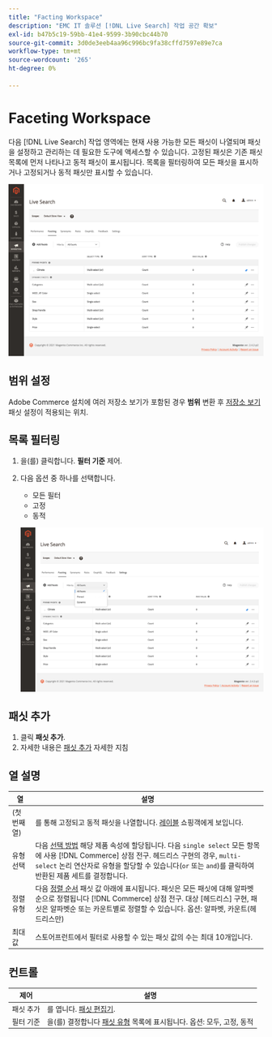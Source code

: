 ```yaml
---
title: "Facting Workspace"
description: "EMC IT 솔루션 [!DNL Live Search] 작업 공간 확보"
exl-id: b47b5c19-59bb-41e4-9599-3b90cbc44b70
source-git-commit: 3d0de3eeb4aa96c996bc9fa38cffd7597e89e7ca
workflow-type: tm+mt
source-wordcount: '265'
ht-degree: 0%

---
```


# Faceting Workspace

다음 [!DNL Live Search] 작업 영역에는 현재 사용 가능한 모든 패싯이 나열되며 패싯을 설정하고 관리하는 데 필요한 도구에 액세스할 수 있습니다. 고정된 패싯은 기존 패싯 목록에 먼저 나타나고 동적 패싯이 표시됩니다. 목록을 필터링하여 모든 패싯을 표시하거나 고정되거나 동적 패싯만 표시할 수 있습니다.

![Facting workspace](assets/faceting-workspace.png)

## 범위 설정

Adobe Commerce 설치에 여러 저장소 보기가 포함된 경우 **범위** 변환 후 [저장소 보기](https://experienceleague.adobe.com/docs/commerce-admin/start/setup/websites-stores-views.html#scope-settings) 패싯 설정이 적용되는 위치.

## 목록 필터링

1. 을(를) 클릭합니다. **필터 기준** 제어.
1. 다음 옵션 중 하나를 선택합니다.

   * 모든 필터
   * 고정
   * 동적

   ![Facting workspace](assets/facets-filter-by.png)

## 패싯 추가

1. 클릭 **패싯 추가**.
1. 자세한 내용은 [패싯 추가](facets-add.md) 자세한 지침

## 열 설명

| 열 | 설명 |
|--- |--- |
| (첫 번째 열) | 를 통해 고정되고 동적 패싯을 나열합니다. [레이블](facets-type.md) 쇼핑객에게 보입니다. |
| 유형 선택 | 다음 [선택 방법](facets-type.md) 해당 제품 속성에 할당됩니다. 다음 `single select` 모든 항목에 사용 [!DNL Commerce] 상점 전구. 헤드리스 구현의 경우, `multi-select` 논리 연산자로 유형을 할당할 수 있습니다(`or` 또는 `and`)를 클릭하여 반환된 제품 세트를 결정합니다. |
| 정렬 유형 | 다음 [정렬 순서](facets-type.md) 패싯 값 아래에 표시됩니다. 패싯은 모든 패싯에 대해 알파벳순으로 정렬됩니다 [!DNL Commerce] 상점 전구. 대상 [헤드리스] 구현, 패싯은 알파벳순 또는 카운트별로 정렬할 수 있습니다. 옵션: 알파벳, 카운트(헤드리스만) |
| 최대 값 | 스토어프런트에서 필터로 사용할 수 있는 패싯 값의 수는 최대 10개입니다. |

## 컨트롤

| 제어 | 설명 |
|--- |--- |
| 패싯 추가 | 를 엽니다. [패싯 편집기](facets-add.md). |
| 필터 기준 | 을(를) 결정합니다 [패싯 유형](facets-type.md) 목록에 표시됩니다. 옵션: 모두, 고정, 동적 |
